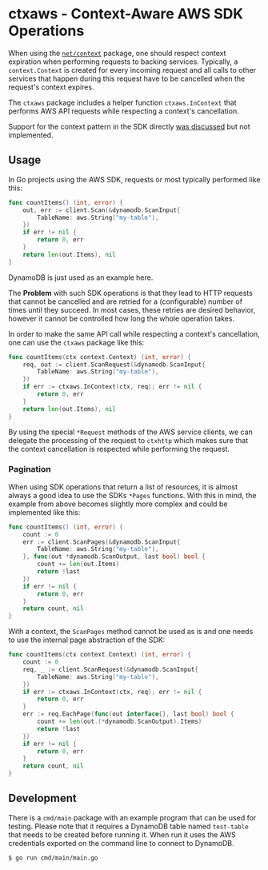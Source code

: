 # ctxaws - Context-Aware AWS SDK Operations

When using the [`net/context`](https://godoc.org/golang.org/x/net/context) package, one should
respect context expiration when performing requests to backing services. Typically, a
`context.Context` is created for every incoming request and all calls to other services that happen
during this request have to be cancelled when the request's context expires.

The `ctxaws` package includes a helper function `ctxaws.InContext` that performs AWS API requests
while respecting a context's cancellation.

Support for the context pattern in the SDK directly [was discussed](https://github.com/aws/aws-sdk-go/issues/75)
but not implemented.

## Usage

In Go projects using the AWS SDK, requests or most typically performed like this:

```go
func countItems() (int, error) {
    out, err := client.Scan(&dynamodb.ScanInput{
        TableName: aws.String("my-table"),
    })
    if err != nil {
        return 0, err
    }
    return len(out.Items), nil
}
```

DynamoDB is just used as an example here.

The **Problem** with such SDK operations is that they lead to HTTP requests that cannot be cancelled
and are retried for a (configurable) number of times until they succeed. In most cases, these
retries are desired behavior, however it cannot be controlled how long the whole operation takes.

In order to make the same API call while respecting a context's cancellation, one can use the
`ctxaws` package like this:

```go
func countItems(ctx context.Context) (int, error) {
    req, out := client.ScanRequest(&dynamodb.ScanInput{
        TableName: aws.String("my-table"),
    })
    if err := ctxaws.InContext(ctx, req); err != nil {
        return 0, err
    }
    return len(out.Items), nil
}
```

By using the special `*Request` methods of the AWS service clients, we can delegate the processing
of the request to `ctxhttp` which makes sure that the context cancellation is respected while
performing the request.

### Pagination

When using SDK operations that return a list of resources, it is almost always a good idea to use
the SDKs `*Pages` functions. With this in mind, the example from above becomes slightly more complex
and could be implemented like this:

```go
func countItems() (int, error) {
    count := 0
    err := client.ScanPages(&dynamodb.ScanInput{
        TableName: aws.String("my-table"),
    }, func(out *dynamodb.ScanOutput, last bool) bool {
        count += len(out.Items)
        return !last
    })
    if err != nil {
        return 0, err
    }
    return count, nil
}
```

With a context, the `ScanPages` method cannot be used as is and one needs to use the internal page
abstraction of the SDK:

```go
func countItems(ctx context.Context) (int, error) {
    count := 0
    req, _ := client.ScanRequest(&dynamodb.ScanInput{
        TableName: aws.String("my-table"),
    })
    if err := ctxaws.InContext(ctx, req); err != nil {
        return 0, err
    }
    err := req.EachPage(func(out interface{}, last bool) bool {
        count += len(out.(*dynamodb.ScanOutput).Items)
        return !last
    })
    if err != nil {
        return 0, err
    }
    return count, nil
}
```

## Development

There is a `cmd/main` package with an example program that can be used for testing. Please note that
it requires a DynamoDB table named `test-table` that needs to be created before running it. When
run it uses the AWS credentials exported on the command line to connect to DynamoDB.

```bash
$ go run cmd/main/main.go
```